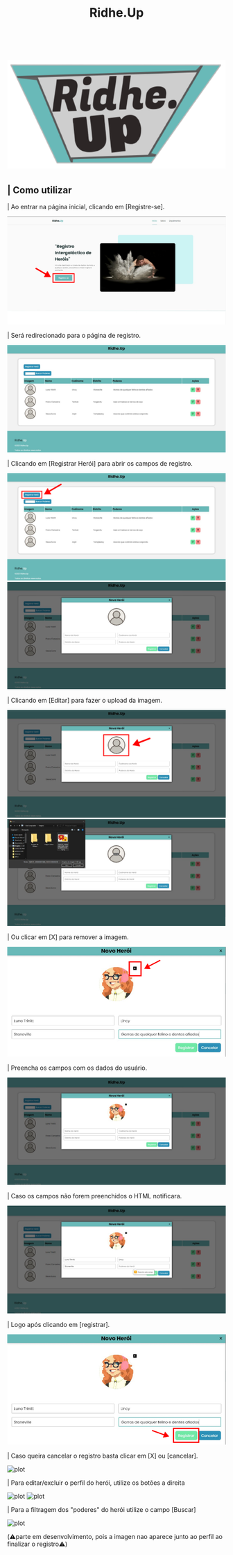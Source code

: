 <h1 align="center">Ridhe.Up</h1>
<br></br>

<h1 align="center"><img src="https://github.com/MichelBNasc/Ridhe.Up/blob/main/img/icons/LOGO.png"></h1>





## | Como utilizar

<p> | Ao entrar na página inicial, clicando em [Registre-se].</p>

![plot](https://github.com/MichelBNasc/Ridhe.Up/blob/main/img/telas/1como_utilizar.jpg)

<p> | Será redirecionado para o página de registro.</p>

![plot](https://github.com/MichelBNasc/Ridhe.Up/blob/main/img/telas/registro_home.jpeg)

<p> | Clicando em [Registrar Herói] para abrir os campos de registro.</p>

![plot](https://github.com/MichelBNasc/Ridhe.Up/blob/main/img/telas/2como_utilizar.jpg)
![plot](https://github.com/MichelBNasc/Ridhe.Up/blob/main/img/telas/registro_registrando_heroi.jpeg)

<p> | Clicando em [Editar] para fazer o upload da imagem.</p>

![plot](https://github.com/MichelBNasc/Ridhe.Up/blob/main/img/telas/3como_utilizar.jpg)
![plot](https://github.com/MichelBNasc/Ridhe.Up/blob/main/img/telas/registro_upando_imagem.jpeg)

<p> | Ou clicar em [X] para remover a imagem.</p>

![plot](https://github.com/MichelBNasc/Ridhe.Up/blob/main/img/telas/4como_utilizar.jpg)

<p> | Preencha os campos com os dados do usuário.</p>

![plot](https://github.com/MichelBNasc/Ridhe.Up/blob/main/img/telas/registro_campos_vazios.jpeg)

<p> | Caso os campos não forem preenchidos o HTML notificara.</p>

![plot](https://github.com/MichelBNasc/Ridhe.Up/blob/main/img/telas/registro_preencher_campos.jpeg)

<p> | Logo após clicando em [registrar].</p>

![plot](https://github.com/MichelBNasc/Ridhe.Up/blob/main/img/telas/5como_utilizar.jpg)

<p> | Caso queira cancelar o registro basta clicar em [X] ou [cancelar].</p>
  
![plot](https://github.com/MichelBNasc/Ridhe.Up/blob/main/img/telas/6cmo_utilizar.jpg)

<p> | Para editar/excluir o perfil do herói, utilize os botões a direita</p>

![plot](https://github.com/MichelBNasc/Ridhe.Up/blob/main/img/4como_utilizar.jpeg)
![plot](https://github.com/MichelBNasc/Ridhe.Up/blob/main/img/5como_utilizar.jpeg)

<p> | Para a filtragem dos "poderes" do herói utilize o campo [Buscar]</p>

![plot](https://github.com/MichelBNasc/Ridhe.Up/blob/main/img/6como_utilizar.jpeg)



(⚠️parte em desenvolvimento, pois a imagen nao aparece junto ao perfil ao finalizar o registro⚠️)

